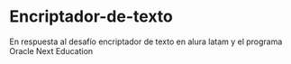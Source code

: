 # Encriptador-de-texto
En respuesta al desafío encriptador de texto en alura latam y el programa Oracle Next Education
